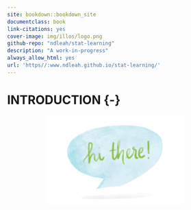 ```yaml
---
site: bookdown::bookdown_site
documentclass: book
link-citations: yes
cover-image: img/illos/logo.png
github-repo: "ndleah/stat-learning"
description: "A work-in-progress"
always_allow_html: yes
url: 'https//:www.ndleah.github.io/stat-learning/'
---
```


# INTRODUCTION {-}



<img src="img/illos/index-hi.jpg" width="65%" style="display: block; margin: auto;" />
